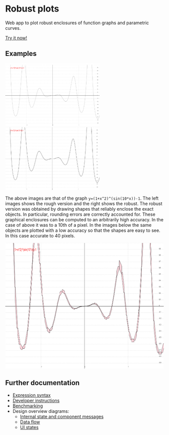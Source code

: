 # Robust plots

Web app to plot robust enclosures of function graphs and parametric curves.

[Try it now!](https://github.com/michalkonecny/robust-plots)

## Examples

<div>
<img src="./docs/screenshots/roughPlot1.png" height="200" width="300">
<img src="./docs/screenshots/robustPlot1.png" height="200" width="300">
</div>

The above images are that of the graph `y=(1+x^2)^(sin(10*x))-1`. The left images shows the rough version and the right shows the robust. The robust version was obtained by drawing shapes that reliably enclose the exact objects. In particular, rounding errors are correctly accounted for. These graphical enclosures can be computed to an arbitrarily high accuracy. In the case of above it was to a 10th of a pixel.
In the images below the same objects are plotted with a low accuracy so that the shapes are easy to see. In this case accurate to 40 pixels.

<img src="./docs/screenshots/robustPlot2.png" height="400" width="600">

## Further documentation

- [Expression syntax](docs/syntax.md)
- [Developer instructions](docs/dev.md)
- [Benchmarking](docs/benchmark.md)
- Design overview diagrams: 
  - [Internal state and component messages](https://drive.google.com/file/d/13J6XdY_bSFnk4_agCbaF5heJJpYJb5nI/view?usp=sharing)
  - [Data flow](https://drive.google.com/file/d/1jMKaTzwTjlZVNtuYDbEFOlKuLuhaBCNn/view?usp=sharing)
  - [UI states](https://drive.google.com/file/d/1TQAOJ9z4zPL4hxErC9RD7v0HPtfWOAvG/view?usp=sharing)
